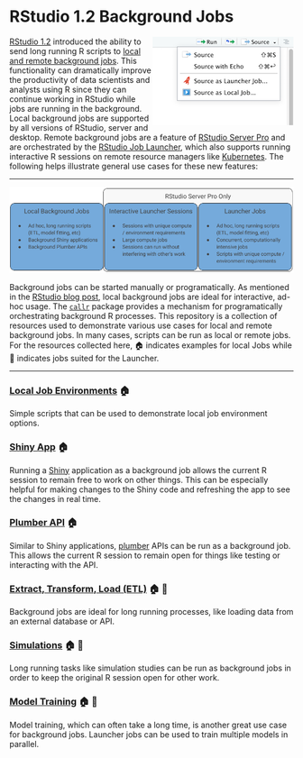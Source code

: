 # RStudio 1.2 Background Jobs

<img src="images/source-dropdown.png" align="right" />

[RStudio 1.2](https://www.rstudio.com/products/rstudio/) introduced the ability
to send long running R scripts to [local and remote background
jobs](https://blog.rstudio.com/2019/03/14/rstudio-1-2-jobs/). This functionality
can dramatically improve the productivity of data scientists and analysts using
R since they can continue working in RStudio while jobs are running in the
background. Local background jobs are supported by all versions of RStudio,
server and desktop. Remote background jobs are a feature of [RStudio Server
Pro](https://www.rstudio.com/products/rstudio-server-pro/) and are orchestrated
by the [RStudio Job Launcher](https://docs.rstudio.com/job-launcher/), which
also supports running interactive R sessions on remote resource managers like
[Kubernetes](https://kubernetes.io). The following helps illustrate general use
cases for these new features:

---

![](images/use-case-grid.png)

Background jobs can be started manually or programatically. As mentioned in the
[RStudio blog post](https://blog.rstudio.com/2019/03/14/rstudio-1-2-jobs/),
local background jobs are ideal for interactive, ad-hoc usage. The
[`callr`](https://blog.rstudio.com/2019/03/14/rstudio-1-2-jobs/) package
provides a mechanism for programatically orchestrating background R processes.
This repository is a collection of resources used to demonstrate various use
cases for local and remote background jobs. In many cases, scripts can be run as
local or remote jobs. For the resources collected here, :house: indicates
examples for local Jobs while :rocket: indicates jobs suited for the Launcher.

---
### [Local Job Environments](simple-job) :house:
Simple scripts that can be used to demonstrate local job environment options.

### [Shiny App](shiny-job) :house:
Running a [Shiny](http://shiny.rstudio.com) application as a background job
allows the current R session to remain free to work on other things. This can be
especially helpful for making changes to the Shiny code and refreshing the app
to see the changes in real time.

### [Plumber API](plumber-job) :house:
Similar to Shiny applications, [plumber](https://www.rplumber.io) APIs can be
run as a background job. This allows the current R session to remain open for
things like testing or interacting with the API.

### [Extract, Transform, Load (ETL)](etl-job) :house: :rocket:
Background jobs are ideal for long running processes, like loading data from an
external database or API.

### [Simulations](simulation-job) :house: :rocket:
Long running tasks like simulation studies can be run as background jobs in
order to keep the original R session open for other work.

### [Model Training](ml-job) :house: :rocket:
Model training, which can often take a long time, is another great use case for
background jobs. Launcher jobs can be used to train multiple models in parallel.
